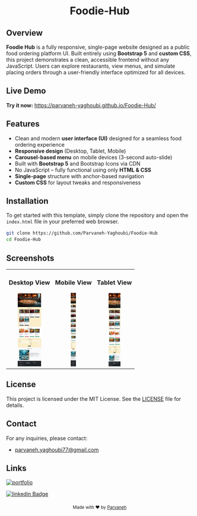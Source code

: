 <div align="center">
   <h1>Foodie-Hub</h1>
</div>


## Overview

**Foodie Hub** is a fully responsive, single-page website designed as a public food ordering platform UI. Built entirely using **Bootstrap 5** and **custom CSS**, this project demonstrates a clean, accessible frontend without any JavaScript. Users can explore restaurants, view menus, and simulate placing orders through a user-friendly interface optimized for all devices.


## Live Demo

**Try it now:** https://parvaneh-yaghoubi.github.io/Foodie-Hub/

## Features

- Clean and modern **user interface (UI)** designed for a seamless food ordering experience
- **Responsive design** (Desktop, Tablet, Mobile)
- **Carousel-based menu** on mobile devices (3-second auto-slide)
- Built with **Bootstrap 5** and Bootstrap Icons via CDN
- No JavaScript – fully functional using only **HTML & CSS**
- **Single-page** structure with anchor-based navigation
- **Custom CSS** for layout tweaks and responsiveness


## Installation

To get started with this template, simply clone the repository and open the `index.html` file in your preferred web browser.

```bash
git clone https://github.com/Parvaneh-Yaghoubi/Foodie-Hub
cd Foodie-Hub
```

## Screenshots

<div align="center">
    <table align="center">
    <tr align="center">
    <td align="center">
    <h3>Desktop View</h3>
    <a href="https://github.com/Parvaneh-Yaghoubi/Foodie-Hub/blob/main/screenshots/desktop.png">
    <img src="https://raw.githubusercontent.com/Parvaneh-Yaghoubi/Foodie-Hub/main/screenshots/desktop.png" height=200px>
    </a>
</td>
<td  align="center">
    <h3>Mobile View</h3>
    <a href="https://github.com/Parvaneh-Yaghoubi/Foodie-Hub/blob/main/screenshots/mobile.png">
    <img src="https://raw.githubusercontent.com/Parvaneh-Yaghoubi/Foodie-Hub/main/screenshots/mobile.png" height=200px>
    </a>
    </td>
      <td  align="center">
    <h3>Tablet View</h3>
    <a href="https://github.com/Parvaneh-Yaghoubi/Foodie-Hub/blob/main/screenshots/tablet.png">
    <img src="https://raw.githubusercontent.com/Parvaneh-Yaghoubi/Foodie-Hub/main/screenshots/tablet.png" height=200px>
    </a>
    </td>
    <tr>
    </table>
</div>


## License

This project is licensed under the MIT License. See the [LICENSE](https://github.com/Parvaneh-Yaghoubi/Foodie-Hub/blob/main/LICENSE) file for details.


## Contact
For any inquiries, please contact:
- parvaneh.yaghoubi77@gmail.com


## Links
[![portfolio](https://img.shields.io/badge/my_portfolio-000?style=for-the-badge&logo=ko-fi&logoColor=white)](https://parvaneh-yaghoubi.github.io/Portfolio/)

[![linkedin Badge](https://img.shields.io/badge/linkedin-0A66C2?style=for-the-badge&logo=linkedin&logoColor=white)](https://www.linkedin.com/in/parvaneh-yaghoubi-54362620b)


<div align="center">
  <sub>Made with ❤️ by <a href="https://parvaneh-yaghoubi.github.io/Portfolio/">Parvaneh</a></sub>
</div>
